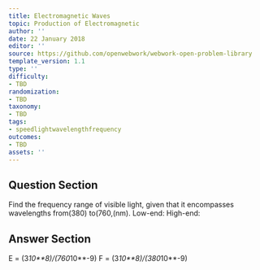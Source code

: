 ```yaml
---
title: Electromagnetic Waves
topic: Production of Electromagnetic
author: ''
date: 22 January 2018
editor: ''
source: https://github.com/openwebwork/webwork-open-problem-library
template_version: 1.1
type: ''
difficulty:
- TBD
randomization:
- TBD
taxonomy:
- TBD
tags:
- speedlightwavelengthfrequency
outcomes:
- TBD
assets: ''
---
```


## Question Section 

Find the frequency range of visible light, given that it encompasses wavelengths from(380) to(760,(nm).
Low-end:
High-end:



## Answer Section

E = (3*10**8)/(760*10**-9)
F = (3*10**8)/(380*10**-9)
